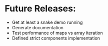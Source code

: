 # Future Releases:
* Get at least a snake demo running
* Generate documentation
* Test performance of maps vs array iteration
* Defined strict components implementation